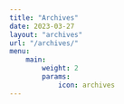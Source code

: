 ```yaml
---
title: "Archives"
date: 2023-03-27
layout: "archives"
url: "/archives/"
menu:
    main:
        weight: 2
        params:
            icon: archives
---
```


